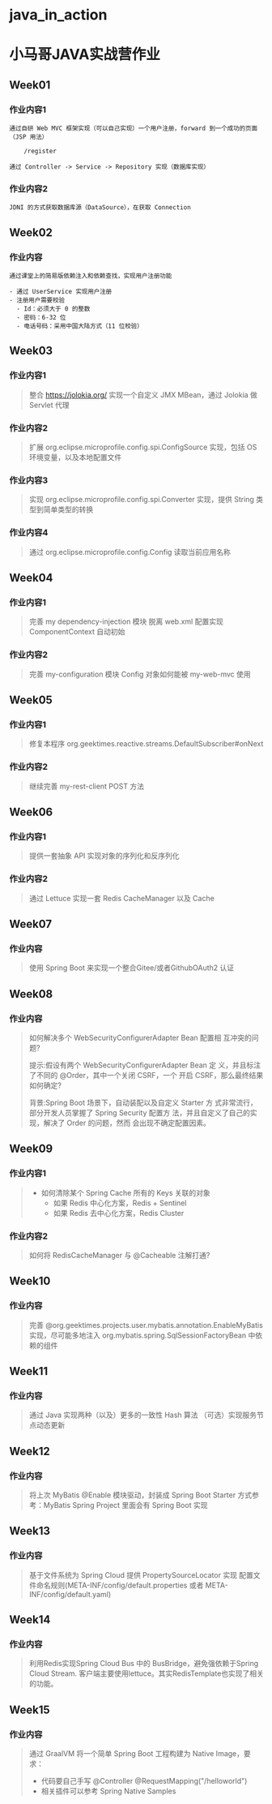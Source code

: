 # java_in_action

# 小马哥JAVA实战营作业

## Week01 

### 作业内容1

```
通过自研 Web MVC 框架实现（可以自己实现）一个用户注册，forward 到一个成功的页面（JSP 用法）

    /register
    
通过 Controller -> Service -> Repository 实现（数据库实现）
```

### 作业内容2

```
JDNI 的方式获取数据库源（DataSource），在获取 Connection
```

## Week02

### 作业内容

```
通过课堂上的简易版依赖注入和依赖查找，实现用户注册功能

- 通过 UserService 实现用户注册
- 注册用户需要校验
  - Id：必须大于 0 的整数
  - 密码：6-32 位
  - 电话号码：采用中国大陆方式（11 位校验）
```

## Week03

### 作业内容1

>整合 https://jolokia.org/
>  实现一个自定义 JMX MBean，通过 Jolokia 做 Servlet 代理
  
### 作业内容2

>扩展 org.eclipse.microprofile.config.spi.ConfigSource 实现，包括 OS 环境变量，以及本地配置文件


### 作业内容3

> 实现 org.eclipse.microprofile.config.spi.Converter 实现，提供 String 类型到简单类型的转换

### 作业内容4

> 通过 org.eclipse.microprofile.config.Config 读取当前应用名称

## Week04

### 作业内容1


> 完善 my dependency-injection 模块
> 脱离 web.xml 配置实现 ComponentContext 自动初始

### 作业内容2

> 完善 my-configuration 模块
>  Config 对象如何能被 my-web-mvc 使用

## Week05

### 作业内容1


> 修复本程序 org.geektimes.reactive.streams.DefaultSubscriber#onNext

### 作业内容2

> 继续完善 my-rest-client POST 方法

## Week06

### 作业内容1


> 提供一套抽象 API 实现对象的序列化和反序列化

### 作业内容2


> 通过 Lettuce 实现一套 Redis CacheManager 以及 Cache

## Week07

### 作业内容


> 使用 Spring Boot 来实现一个整合Gitee/或者GithubOAuth2 认证

## Week08

### 作业内容


> 如何解决多个 WebSecurityConfigurerAdapter Bean 配置相 互冲突的问题?
>
> 提示:假设有两个 WebSecurityConfigurerAdapter Bean 定 义，并且标注了不同的 @Order，其中一个关闭 CSRF，一个 开启 CSRF，那么最终结果如何确定?
>
> 背景:Spring Boot 场景下，自动装配以及自定义 Starter 方 式非常流行，部分开发人员掌握了 Spring Security 配置方 法，并且自定义了自己的实现，解决了 Order 的问题，然而 会出现不确定配置因素。

## Week09

### 作业内容1


> - 如何清除某个 Spring Cache 所有的 Keys 关联的对象
>   - 如果 Redis 中心化方案，Redis + Sentinel
>   - 如果 Redis 去中心化方案，Redis Cluster

### 作业内容2

> 如何将 RedisCacheManager 与 @Cacheable 注解打通?

## Week10

### 作业内容


> 完善 @org.geektimes.projects.user.mybatis.annotation.EnableMyBatis 实现，尽可能多地注入 org.mybatis.spring.SqlSessionFactoryBean 中依赖的组件

## Week11

### 作业内容

> 通过 Java 实现两种（以及）更多的一致性 Hash 算法
> （可选）实现服务节点动态更新

## Week12

### 作业内容

> 将上次 MyBatis @Enable 模块驱动，封装成 Spring Boot Starter 方式参考：MyBatis Spring Project 里面会有 Spring Boot 实现

## Week13


### 作业内容

> 基于文件系统为 Spring Cloud 提供 PropertySourceLocator 实现
> 配置文件命名规则(META-INF/config/default.properties 或者 META-INF/config/default.yaml)


## Week14

### 作业内容

>利用Redis实现Spring Cloud Bus 中的 BusBridge，避免强依赖于Spring Cloud Stream.
>客户端主要使用lettuce。其实RedisTemplate也实现了相关的功能。


## Week15

### 作业内容

>通过 GraalVM 将一个简单 Spring Boot 工程构建为 Native Image，要求：
> - 代码要自己手写 @Controller @RequestMapping("/helloworld")
> - 相关插件可以参考 Spring Native Samples